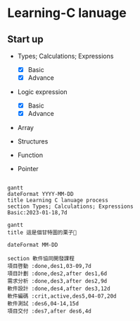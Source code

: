 # Learning-C lanuage
## Start up

- Types; Calculations; Expressions
  - [x] Basic
  - [X] Advance

- Logic expression
  - [x] Basic
  - [x] Advance 

- Array

- Structures

- Function

- Pointer

```

gantt
dateFormat YYYY-MM-DD
title Learning C lanuage process
section Types; Calculations; Expressions
Basic:2023-01-18,7d

```
```mermaid
gantt
title 這是個甘特圖的栗子🌰

dateFormat MM-DD

section 軟件協同開發課程
項目啓動 :done,des1,03-09,7d
項目計劃 :done,des2,after des1,6d
需求分析 :done,des3,after des2,9d
軟件設計 :done,des4,after des3,12d
軟件編碼 :crit,active,des5,04-07,20d
軟件測試 :des6,04-14,15d
項目交付 :des7,after des6,4d
```
